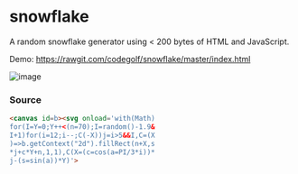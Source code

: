 # snowflake

A random snowflake generator using < 200 bytes of HTML and JavaScript.

Demo: https://rawgit.com/codegolf/snowflake/master/index.html

![image](https://cloud.githubusercontent.com/assets/1521/12111399/4189b37e-b395-11e5-9190-2af5a3b1b363.png)

### Source

```html
<canvas id=b><svg onload='with(Math)
for(I=Y=0;Y++<(n=70);I=random()-1.9&
I+1)for(i=12;i--;C(-X))j=i>5&&I,C=(X
)=>b.getContext("2d").fillRect(n+X,s
*j+c*Y+n,1,1),C(X=(c=cos(a=PI/3*i))*
j-(s=sin(a))*Y)'>
```

